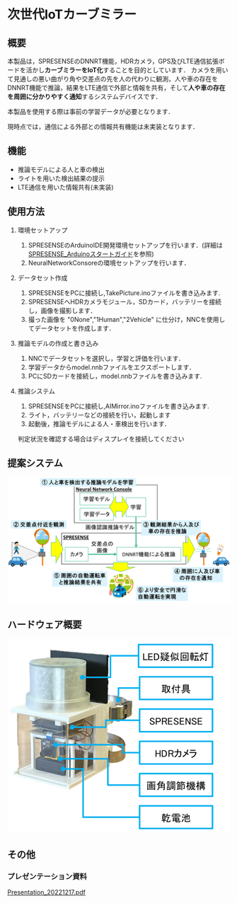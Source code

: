 # 次世代IoTカーブミラー

## 概要
本製品は，SPRESENSEのDNNRT機能，HDRカメラ，GPS及びLTE通信拡張ボードを活かし**カーブミラーをIoT化**することを目的としています．
カメラを用いて見通しの悪い曲がり角や交差点の先を人の代わりに観測，人や車の存在をDNNRT機能で推論，結果をLTE通信で外部と情報を共有，そして**人や車の存在を周囲に分かりやすく通知**するシステムデバイスです．

本製品を使用する際は事前の学習データが必要となります．

現時点では，通信による外部との情報共有機能は未実装となります．

## 機能
- 推論モデルによる人と車の検出
- ライトを用いた検出結果の提示
- LTE通信を用いた情報共有(未実装)

## 使用方法
1. 環境セットアップ
    1. SPRESENSEのArduinoIDE開発環境セットアップを行います．(詳細は[SPRESENSE_Arduinoスタートガイド](https://developer.sony.com/develop/spresense/docs/arduino_set_up_ja.html)を参照)
    2. NeuralNetworkConsoreの環境セットアップを行います．

2. データセット作成
    1. SPRESENSEをPCに接続し,TakePicture.inoファイルを書き込みます.
    2. SPRESENSEへHDRカメラモジュール，SDカード，バッテリーを接続し，画像を撮影します．
    3. 撮った画像を "0None","1Human","2Vehicle" に仕分け，NNCを使用してデータセットを作成します．

3. 推論モデルの作成と書き込み
    1. NNCでデータセットを選択し，学習と評価を行います．
    2. 学習データからmodel.nnbファイルをエクスポートします．
    3. PCにSDカードを接続し，model.nnbファイルを書き込みます.

4. 推論システム
    1. SPRESENSEをPCに接続し,AIMirror.inoファイルを書き込みます.
    2. ライト，バッテリーなどの接続を行い，起動します
    3. 起動後，推論モデルによる人・車検出を行います．

    判定状況を確認する場合はディスプレイを接続してください

## 提案システム

![SystemImage](./images/system.png)

## ハードウェア概要

![HardwarOverviewImage](./images/Hardware_overview.png)

## その他
### プレゼンテーション資料

[Presentation_20221217.pdf](./Presentation_20221217.pdf)
